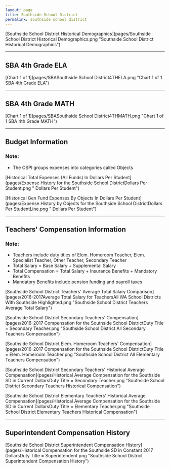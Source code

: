 ```yaml
---
layout: page
title: Southside School District
permalink: southside school district
---
```



[Southside School District Historical Demographics](pages/Southside School District Historical Demographics.png "Southside School District Historical Demographics")

___

## SBA 4th Grade ELA

[Chart 1 of 1](pages/SBASouthside School District4THELA.png "Chart 1 of 1 SBA 4th Grade ELA")


___

## SBA 4th Grade MATH

[Chart 1 of 1](pages/SBASouthside School District4THMATH.png "Chart 1 of 1 SBA 4th Grade MATH")


___

## Budget Information
### Note:
- The OSPI groups expenses into categories called Objects

[Historical Total Expenses (All Funds) In Dollars Per Student](pages/Expense History for the Southside School DistrictDollars Per Student.png " Dollars Per Student")

[Historical Gen Fund Expenses By Objects In Dollars Per Student](pages/Expense History by Objects for the Southside School DistrictDollars Per StudentLine.png " Dollars Per Student")


___

## Teachers' Compensation Information
### Note:
- Teachers include duty titles of Elem. Homeroom Teacher, Elem. Specialist Teacher, Other Teacher, Secondary Teacher
- Total Salary = Base Salary + Supplemental Salary
- Total Compensation = Total Salary + Insurance Benefits + Mandatory Benefits
- Mandatory Benefits include pension funding and payroll taxes

[Southside School District Teachers' Average Total Salary Comparison](pages/2016-2017Average Total Salary for TeachersAll WA School Districts With Southside Highlighted.png "Southside School District Teachers Average Total Salary")

[Southside School District Secondary Teachers' Compensation](pages/2016-2017 Compensation for the Southside School DistrictDuty Title = Secondary Teacher.png "Southside School District All Secondary Teachers Compensation")

[Southside School District Elem. Homeroom Teachers' Compensation](pages/2016-2017 Compensation for the Southside School DistrictDuty Title = Elem. Homeroom Teacher.png "Southside School District All Elementary Teachers Compensation")

[Southside School District Secondary Teachers' Historical Average Compensation](pages/Historical Average Compensation for the Southside SD in Current DollarsDuty Title = Secondary Teacher.png "Southside School District Secondary Teachers Historical Compensation")

[Southside School District Elementary Teachers' Historical Average Compensation](pages/Historical Average Compensation for the Southside SD in Current DollarsDuty Title = Elementary Teacher.png "Southside School District Elementary Teachers Historical Compensation")


___

## Superintendent Compensation History

[Southside School District Superintendent Compensation History](pages/Historical Compensation for the Southside SD in Constant 2017 DollarsDuty Title = Superintendent.png "Southside School District Superintendent Compensation History")

